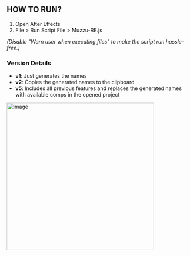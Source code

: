 ## HOW TO RUN?

1. Open After Effects  
2. File > Run Script File > Muzzu-RE.js  

*(Disable "Warn user when executing files" to make the script run hassle-free.)*


### Version Details
- **v1**: Just generates the names  
- **v2**: Copies the generated names to the clipboard  
- **v5**: Includes all previous features and replaces the generated names with available comps in the opened project  

<img width="400" alt="image" src="https://github.com/user-attachments/assets/4135f948-27f6-4b35-98e8-67019c5264b0">
